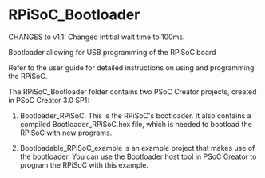 RPiSoC_Bootloader
=================

CHANGES to v1.1: Changed intitial wait time to 100ms.

Bootloader allowing for USB programming of the RPiSoC board

Refer to the user guide for detailed instructions on using and programming the RPiSoC.

The RPiSoC_Bootloader folder contains two PSoC Creator projects, created in PSoC Creator 3.0 SP1:

1. Bootloader_RPiSoC. This is the RPiSoC's bootloader. It also contains a compiled Bootloader_RPiSoC.hex file, which is needed to bootload the RPiSoC with new programs.

2. Bootloadable_RPiSoC_example is an example project that makes use of the bootloader. You can use the Bootloader host tool in PSoC Creator to program the RPiSoC with this example.
